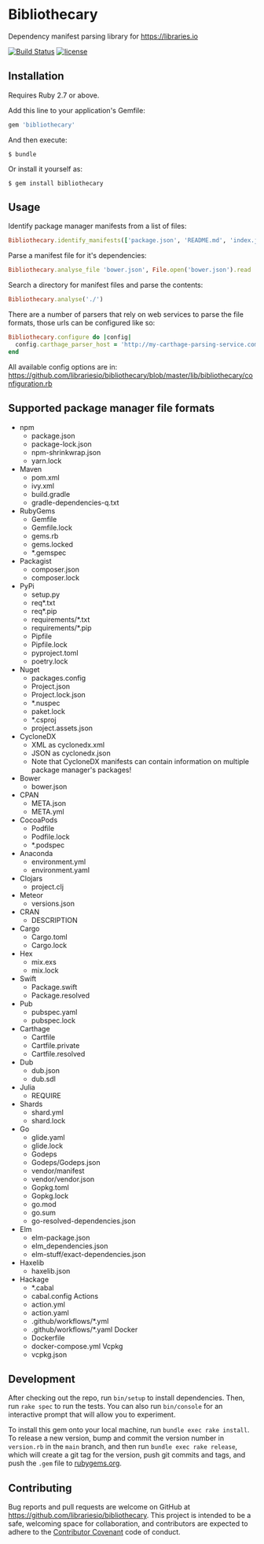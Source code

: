 # Bibliothecary

Dependency manifest parsing library for https://libraries.io

[![Build Status](https://travis-ci.org/librariesio/bibliothecary.svg?branch=master)](https://travis-ci.org/librariesio/bibliothecary)
[![license](https://img.shields.io/github/license/librariesio/bibliothecary.svg)](https://github.com/librariesio/bibliothecary/blob/master/LICENSE.txt)

## Installation

Requires Ruby 2.7 or above.

Add this line to your application's Gemfile:

```ruby
gem 'bibliothecary'
```

And then execute:

    $ bundle

Or install it yourself as:

    $ gem install bibliothecary

## Usage

Identify package manager manifests from a list of files:

```ruby
Bibliothecary.identify_manifests(['package.json', 'README.md', 'index.js']) #=> 'package.json'
```

Parse a manifest file for it's dependencies:

```ruby
Bibliothecary.analyse_file 'bower.json', File.open('bower.json').read
```

Search a directory for manifest files and parse the contents:

```ruby
Bibliothecary.analyse('./')
```

There are a number of parsers that rely on web services to parse the file formats, those urls can be configured like so:

```ruby
Bibliothecary.configure do |config|
  config.carthage_parser_host = 'http://my-carthage-parsing-service.com'
end
```

All available config options are in: https://github.com/librariesio/bibliothecary/blob/master/lib/bibliothecary/configuration.rb

## Supported package manager file formats

- npm
  - package.json
  - package-lock.json
  - npm-shrinkwrap.json
  - yarn.lock
- Maven
  - pom.xml
  - ivy.xml
  - build.gradle
  - gradle-dependencies-q.txt
- RubyGems
  - Gemfile
  - Gemfile.lock
  - gems.rb
  - gems.locked
  - *.gemspec
- Packagist
  - composer.json
  - composer.lock
- PyPi
  - setup.py
  - req*.txt
  - req*.pip
  - requirements/*.txt
  - requirements/*.pip
  - Pipfile
  - Pipfile.lock
  - pyproject.toml
  - poetry.lock
- Nuget
  - packages.config
  - Project.json
  - Project.lock.json
  - *.nuspec
  - paket.lock
  - *.csproj
  - project.assets.json
- CycloneDX
  - XML as cyclonedx.xml
  - JSON as cyclonedx.json
  - Note that CycloneDX manifests can contain information on multiple
    package manager's packages!
- Bower
  - bower.json
- CPAN
  - META.json
  - META.yml
- CocoaPods
  - Podfile
  - Podfile.lock
  - *.podspec
- Anaconda
  - environment.yml
  - environment.yaml
- Clojars
  - project.clj
- Meteor
  - versions.json
- CRAN
  - DESCRIPTION
- Cargo
  - Cargo.toml
  - Cargo.lock
- Hex
  - mix.exs
  - mix.lock
- Swift
  - Package.swift
  - Package.resolved
- Pub
  - pubspec.yaml
  - pubspec.lock
- Carthage
  - Cartfile
  - Cartfile.private
  - Cartfile.resolved
- Dub
  - dub.json
  - dub.sdl
- Julia
  - REQUIRE
- Shards
  - shard.yml
  - shard.lock
- Go
  - glide.yaml
  - glide.lock
  - Godeps
  - Godeps/Godeps.json
  - vendor/manifest
  - vendor/vendor.json
  - Gopkg.toml
  - Gopkg.lock
  - go.mod
  - go.sum
  - go-resolved-dependencies.json
- Elm
  - elm-package.json
  - elm_dependencies.json
  - elm-stuff/exact-dependencies.json
- Haxelib
  - haxelib.json
- Hackage
  - \*.cabal
  - cabal.config
Actions
  - action.yml
  - action.yaml
  - .github/workflows/*.yml
  - .github/workflows/*.yaml
Docker
  - Dockerfile
  - docker-compose.yml
Vcpkg
  - vcpkg.json

## Development

After checking out the repo, run `bin/setup` to install dependencies. Then, run `rake spec` to run the tests. You can also run `bin/console` for an interactive prompt that will allow you to experiment.

To install this gem onto your local machine, run `bundle exec rake install`. To release a new version, bump and commit the version number in `version.rb` in the `main` branch, and then run `bundle exec rake release`, which will create a git tag for the version, push git commits and tags, and push the `.gem` file to [rubygems.org](https://rubygems.org).

## Contributing

Bug reports and pull requests are welcome on GitHub at https://github.com/librariesio/bibliothecary. This project is intended to be a safe, welcoming space for collaboration, and contributors are expected to adhere to the [Contributor Covenant](http://contributor-covenant.org) code of conduct.
